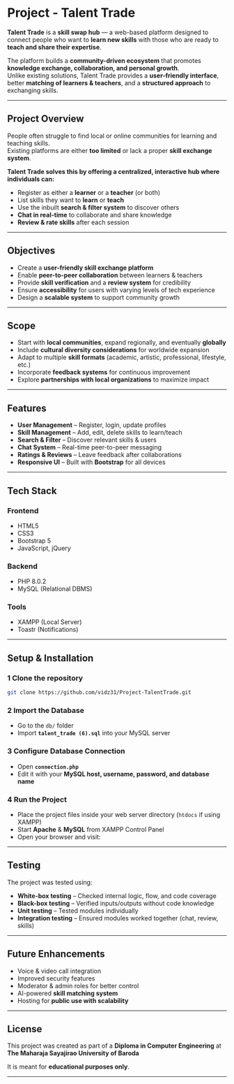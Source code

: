 # Project - Talent Trade  

**Talent Trade** is a **skill swap hub** — a web-based platform designed to connect people who want to **learn new skills** with those who are ready to **teach and share their expertise**.  

The platform builds a **community-driven ecosystem** that promotes **knowledge exchange, collaboration, and personal growth**.  
Unlike existing solutions, Talent Trade provides a **user-friendly interface**, better **matching of learners & teachers**, and a **structured approach** to exchanging skills.  

---

##  Project Overview  

People often struggle to find local or online communities for learning and teaching skills.  
Existing platforms are either **too limited** or lack a proper **skill exchange system**.  

 **Talent Trade solves this by offering a centralized, interactive hub where individuals can:**  
-  Register as either a **learner** or a **teacher** (or both)  
-  List skills they want to **learn** or **teach**  
-  Use the inbuilt **search & filter system** to discover others  
-  **Chat in real-time** to collaborate and share knowledge  
-  **Review & rate skills** after each session  

---

##  Objectives  

-  Create a **user-friendly skill exchange platform**  
-  Enable **peer-to-peer collaboration** between learners & teachers  
-  Provide **skill verification** and a **review system** for credibility  
-  Ensure **accessibility** for users with varying levels of tech experience  
-  Design a **scalable system** to support community growth  

---

##  Scope  

-  Start with **local communities**, expand regionally, and eventually **globally**  
-  Include **cultural diversity considerations** for worldwide expansion  
-  Adapt to multiple **skill formats** (academic, artistic, professional, lifestyle, etc.)  
-  Incorporate **feedback systems** for continuous improvement  
-  Explore **partnerships with local organizations** to maximize impact  

---

##  Features  

-  **User Management** – Register, login, update profiles  
-  **Skill Management** – Add, edit, delete skills to learn/teach  
-  **Search & Filter** – Discover relevant skills & users  
-  **Chat System** – Real-time peer-to-peer messaging  
-  **Ratings & Reviews** – Leave feedback after collaborations  
-  **Responsive UI** – Built with **Bootstrap** for all devices  

---

##  Tech Stack  

### Frontend  
- HTML5  
- CSS3  
- Bootstrap 5  
- JavaScript, jQuery  

### Backend  
- PHP 8.0.2  
- MySQL (Relational DBMS)  

### Tools  
- XAMPP (Local Server)  
- Toastr (Notifications)  

---

##  Setup & Installation  

### 1️ Clone the repository  
```bash
git clone https://github.com/vidz31/Project-TalentTrade.git
```

### 2️ Import the Database  
- Go to the `db/` folder  
- Import **`talent_trade (6).sql`** into your MySQL server  

### 3️ Configure Database Connection  
- Open **`connection.php`**  
- Edit it with your **MySQL host, username, password, and database name**  

### 4️ Run the Project  
- Place the project files inside your web server directory (`htdocs` if using XAMPP)  
- Start **Apache** & **MySQL** from XAMPP Control Panel  
- Open your browser and visit:  
---

##  Testing  

The project was tested using:  
-  **White-box testing** – Checked internal logic, flow, and code coverage  
-  **Black-box testing** – Verified inputs/outputs without code knowledge  
-  **Unit testing** – Tested modules individually  
-  **Integration testing** – Ensured modules worked together (chat, review, skills)  

---

##  Future Enhancements  

-  Voice & video call integration  
-  Improved security features  
-  Moderator & admin roles for better control  
-  AI-powered **skill matching system**  
-  Hosting for **public use with scalability**  

---

##  License  

This project was created as part of a **Diploma in Computer Engineering** at  
**The Maharaja Sayajirao University of Baroda**   

It is meant for **educational purposes only**.  

---
